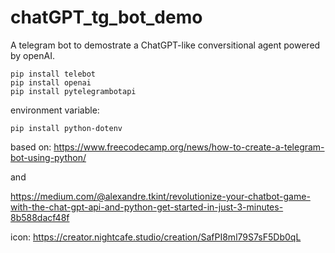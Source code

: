 # chatGPT_tg_bot_demo
A telegram bot to demostrate a ChatGPT-like conversitional agent powered by openAI.

```commandline
pip install telebot
pip install openai
pip install pytelegrambotapi
```

environment variable:
```commandline
pip install python-dotenv
```

based on:
https://www.freecodecamp.org/news/how-to-create-a-telegram-bot-using-python/

and

https://medium.com/@alexandre.tkint/revolutionize-your-chatbot-game-with-the-chat-gpt-api-and-python-get-started-in-just-3-minutes-8b588dacf48f

icon: https://creator.nightcafe.studio/creation/SafPI8ml79S7sF5Db0qL
